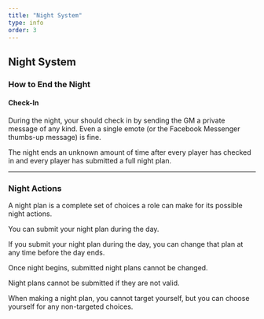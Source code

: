 ```yaml
---
title: "Night System"
type: info
order: 3
---
```


## Night System

### How to End the Night

#### Check-In

During the night, your should check in by sending the GM a private message of any kind. Even a single emote (or the Facebook Messenger thumbs-up message) is fine.

The night ends an unknown amount of time after every player has checked in and every player has submitted a full night plan.

----

### Night Actions

A night plan is a complete set of choices a role can make for its possible night actions.

You can submit your night plan during the day.

If you submit your night plan during the day, you can change that plan at any time before the day ends.

Once night begins, submitted night plans cannot be changed.

Night plans cannot be submitted if they are not valid.

When making a night plan, you cannot target yourself, but you can choose yourself for any non-targeted choices.

